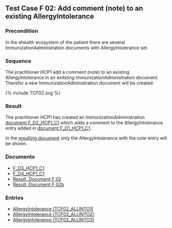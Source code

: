 ## Test Case F 02: Add comment (note) to an existing AllergyIntolerance

### Precondition
In the ehealth ecosystem of the patient there are several ImmunizationAdministration documents with AllergyIntolerance set.


### Sequence
The practitioner HCP1 add a comment (note) to an existing AllergyIntolerance in an exitsting ImmunizationAdministration document.
Therefor a new ImmunizationAdministration document will be created.


<div>{% include TCF02.svg %}</div>

### Result
The practitioner HCP1 has created an ImmunizationAdministration [document F_D2_HCP1_C1](Bundle-F-D2-HCP1-C1.html) which adds a comment to the AllergyIntolerance entry added in [document F_D1_HCP1_C1](Bundle-F-D1-HCP1-C1.html).

In the [resulting document](Bundle-RDF01.html) only the AllergyIntolerance with the note entry will be shown.

### Documents
* [F_D3_HCP1_C1](Bundle-F-D3-HCP1-C1.html)
* [F_D4_HCP1_C1](Bundle-F-D4-HCP1-C1.html)
* [Result. Document F 02](Bundle-RDF02.html)
* [Result. Document F 02b](Bundle-RDF02b.html)

### Entries
* [AllergyIntolerance (TCF02_ALLINTO1)](AllergyIntolerance-TCF02-ALLINTO1.html)
* [AllergyIntolerance (TCF02_ALLINTO2)](AllergyIntolerance-TCF02-ALLINTO2.html)
* [AllergyIntolerance (TCF02_ALLINTO3)](AllergyIntolerance-TCF02-ALLINTO3.html)
